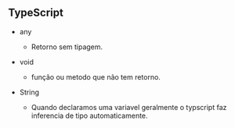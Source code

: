## TypeScript

- any

  - Retorno sem tipagem.

- void

  - função ou metodo que não tem retorno.

- String
  - Quando declaramos uma variavel geralmente o typscript faz inferencia de tipo automaticamente.
